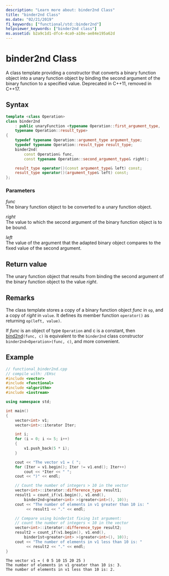 ```yaml
---
description: "Learn more about: binder2nd Class"
title: "binder2nd Class"
ms.date: "02/21/2019"
f1_keywords: ["functional/std::binder2nd"]
helpviewer_keywords: ["binder2nd class"]
ms.assetid: b2a9c1d1-dfc4-4ca9-a10e-ae84e195a62d
---
```

# binder2nd Class

A class template providing a constructor that converts a binary function object into a unary function object by binding the second argument of the binary function to a specified value. Deprecated in C++11, removed in C++17.

## Syntax

```cpp
template <class Operation>
class binder2nd
    : public unaryFunction <typename Operation::first_argument_type,
    typename Operation::result_type>
{
    typedef typename Operation::argument_type argument_type;
    typedef typename Operation::result_type result_type;
    binder2nd(
        const Operation& func,
        const typename Operation::second_argument_type& right);

    result_type operator()(const argument_type& left) const;
    result_type operator()(argument_type& left) const;
};
```

### Parameters

*func*\
The binary function object to be converted to a unary function object.

*right*\
The value to which the second argument of the binary function object is to be bound.

*left*\
The value of the argument that the adapted binary object compares to the fixed value of the second argument.

## Return value

The unary function object that results from binding the second argument of the binary function object to the value *right*.

## Remarks

The class template stores a copy of a binary function object *func* in `op`, and a copy of *right* in `value`. It defines its member function `operator()` as returning `op(left, value)`.

If *func* is an object of type `Operation` and c is a constant, then [bind2nd](../standard-library/functional-functions.md#bind2nd)`(func, c)` is equivalent to the `binder2nd` class constructor `binder2nd<Operation>(func, c)`, and more convenient.

## Example

```cpp
// functional_binder2nd.cpp
// compile with: /EHsc
#include <vector>
#include <functional>
#include <algorithm>
#include <iostream>

using namespace std;

int main()
{
    vector<int> v1;
    vector<int>::iterator Iter;

    int i;
    for (i = 0; i <= 5; i++)
    {
        v1.push_back(5 * i);
    }

    cout << "The vector v1 = ( ";
    for (Iter = v1.begin(); Iter != v1.end(); Iter++)
        cout << *Iter << " ";
    cout << ")" << endl;

    // Count the number of integers > 10 in the vector
    vector<int>::iterator::difference_type result1;
    result1 = count_if(v1.begin(), v1.end(),
        binder2nd<greater<int> >(greater<int>(), 10));
    cout << "The number of elements in v1 greater than 10 is: "
         << result1 << "." << endl;

    // Compare using binder1st fixing 1st argument:
    // count the number of integers < 10 in the vector
    vector<int>::iterator::difference_type result2;
    result2 = count_if(v1.begin(), v1.end(),
        binder1st<greater<int> >(greater<int>(), 10));
    cout << "The number of elements in v1 less than 10 is: "
         << result2 << "." << endl;
}
```

```Output
The vector v1 = ( 0 5 10 15 20 25 )
The number of elements in v1 greater than 10 is: 3.
The number of elements in v1 less than 10 is: 2.
```
